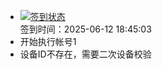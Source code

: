 - [![签到状态](https://github.com/p7wm/Cloud189-Actions/actions/workflows/main.yml/badge.svg?branch=main)](https://github.com/p7wm/Cloud189-Actions/actions/workflows/main.yml) <br> 签到时间：2025-06-12 18:45:03
- 开始执行帐号1
- 设备ID不存在，需要二次设备校验
